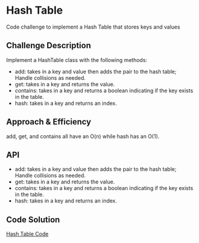 # Hash Table
Code challenge to implement a Hash Table that stores keys and values

## Challenge Description
Implement a HashTable class with the following methods:
- add: takes in a key and value then adds the pair to the hash table; Handle collisions as needed.
- get: takes in a key and returns the value.
- contains: takes in a key and returns a boolean indicating if the key exists in the table.
- hash: takes in a key and returns an index.

## Approach & Efficiency
add, get, and contains all have an O(n) while hash has an O(1).

## API
- add: takes in a key and value then adds the pair to the hash table; Handle collisions as needed.
- get: takes in a key and returns the value.
- contains: takes in a key and returns a boolean indicating if the key exists in the table.
- hash: takes in a key and returns an index.

## Code Solution
[Hash Table Code](https://github.com/c23-repo/data-structures-and-algorithms/blob/master/code401Challenges/src/main/java/code401Challenges/hashtable/Hashtable.java)
